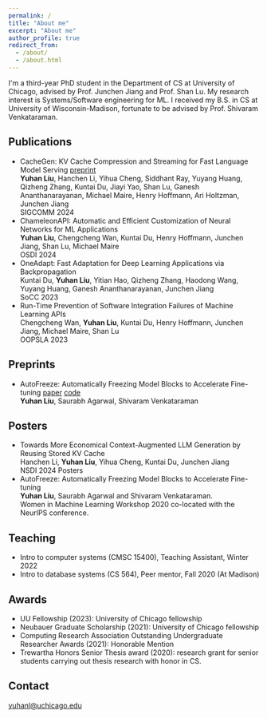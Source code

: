 ```yaml
---
permalink: /
title: "About me"
excerpt: "About me"
author_profile: true
redirect_from: 
  - /about/
  - /about.html
---
```

I'm a third-year PhD student in the Department of CS at University of Chicago, advised by Prof. Junchen Jiang and Prof. Shan Lu. My research interest is Systems/Software engineering for ML. 
I received my B.S. in CS at University of Wisconsin-Madison, fortunate to be advised by Prof. Shivaram Venkataraman. 

## Publications

- CacheGen: KV Cache Compression and Streaming for Fast Language Model Serving [preprint](https://arxiv.org/abs/2310.07240) <br />
**Yuhan Liu**, Hanchen Li, Yihua Cheng, Siddhant Ray, Yuyang Huang, Qizheng Zhang, Kuntai Du, Jiayi Yao,  Shan Lu,  Ganesh Ananthanarayanan, Michael Maire, Henry Hoffmann, Ari Holtzman, Junchen Jiang <br />
SIGCOMM 2024
- ChameleonAPI: Automatic and Efficient Customization of Neural Networks for ML Applications <br />
**Yuhan Liu**, Chengcheng Wan, Kuntai Du, Henry Hoffmann, Junchen Jiang, Shan Lu, Michael Maire <br />
OSDI 2024
- OneAdapt: Fast Adaptation for Deep Learning Applications via Backpropagation<br />
  Kuntai Du, **Yuhan Liu**, Yitian Hao, Qizheng Zhang, Haodong Wang, Yuyang Huang, Ganesh Ananthanarayanan, Junchen Jiang<br />
  SoCC 2023 
- Run-Time Prevention of Software Integration Failures of Machine Learning APIs<br />
Chengcheng Wan, **Yuhan Liu**, Kuntai Du, Henry Hoffmann, Junchen Jiang, Michael Maire, Shan Lu <br />
OOPSLA 2023



## Preprints
- AutoFreeze: Automatically Freezing Model Blocks to Accelerate Fine-tuning [paper](https://arxiv.org/abs/2102.01386) [code](https://github.com/YuhanLiu11/AutoFreeze) <br />
  **Yuhan Liu**, Saurabh Agarwal, Shivaram Venkataraman

## Posters 
- Towards More Economical Context-Augmented LLM Generation by Reusing Stored KV Cache <br />
Hanchen Li, **Yuhan Liu**, Yihua Cheng, Kuntai Du, Junchen Jiang <br />
NSDI 2024 Posters
- AutoFreeze: Automatically Freezing Model Blocks to Accelerate Fine-tuning <br />
**Yuhan Liu**, Saurabh Agarwal and Shivaram Venkataraman. <br />
  Women in Machine Learning Workshop 2020 co-located with the NeurIPS conference.

## Teaching
- Intro to computer systems (CMSC 15400), Teaching Assistant, Winter 2022
- Intro to database systems (CS 564), Peer mentor, Fall 2020 (At Madison)

## Awards
- UU Fellowship (2023): University of Chicago fellowship
- Neubauer Graduate Scholarship (2021): University of Chicago fellowship
- Computing Research Association Outstanding Undergraduate Researcher Awards (2021): Honorable Mention
- Trewartha Honors Senior Thesis award (2020): research grant for senior students carrying out thesis research with honor in CS.
## Contact 
yuhanl@uchicago.edu
